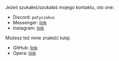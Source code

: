 Jeżeli szukałeś/szukałaś mojego kontaktu, oto one:

-   Discord: `patyczakus`
-   Messenger: [link](https://m.me/rogal.patyczak)
-   Instagram: [link](https://www.instagram.com/rgl4900ptk24/)

Możesz też mnie znależć tutaj:

-   GitHub: [link](github.com/patYczakus)
-   Opera: [link](https://gx.me/pl/patYczakus4900)
